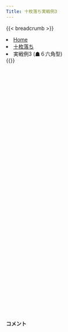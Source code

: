 ```yaml
---
Title: 十枚落ち実戦例3
---
```

{{< breadcrumb >}}
  <li class="breadcrumb-item"><a href="/shogi-beginners/">Home</a></li>
  <li class="breadcrumb-item"><a href="/shogi-beginners/10mai/">十枚落ち</a></li>
  <li class="breadcrumb-item active" aria-current="page">実戦例3 (☗６六角型)</li>
{{</ breadcrumb >}}
<div class="row pt-3">
  <div class="col-sm" tabindex="-1">
    <script id="example-kif" type="text/plain">
手合割：十枚落ち
下手：下手
上手：上手
手数----指手---------消費時間--
*☗<ruby>６六角型<rt>ろくろくかくがた</rt></ruby>の<ruby>勝<rt>か</rt></ruby>ち<ruby>方<rt>かた</rt></ruby>をおぼえましょう。
*<div class="text-center"><img class="img-fluid pt-3 w-50" src="/shogi-beginners/img/cat5.webp"></div>
   1 ４二玉(51)
   2 ７六歩(77)
   3 ５四歩(53)
   4 ６六角(88)
*まずは<ruby>馬<rt>うま</rt></ruby>を<ruby>作<rt>つく</rt></ruby>りましょう。
   5 ９四歩(93)
   6 ９三角成(66)
   7 ５五歩(54)
   8 ８三馬(93)
   9 ５六歩(55)
*<ruby>問題<rt>もんだい</rt></ruby>: <ruby>次<rt>つぎ</rt></ruby>の<ruby>手<rt>て</rt></ruby>を<ruby>考<rt>かんが</rt></ruby>えてみましょう。
*<div><img class="img-fluid" src="/shogi-beginners/img/cat2.webp"></div>
  10 同　歩(57)
*<ruby>上手<rt>うわて</rt></ruby>の<ruby>攻<rt>せ</rt></ruby>め<ruby>駒<rt>ごま</rt></ruby>は<ruby>全部<rt>ぜんぶ</rt></ruby><ruby>取<rt>と</rt></ruby>りましょう。
  11 ５三玉(42)
  12 ７三馬(83)
  13 ４四玉(53)
  14 ６三馬(73)
*<ruby>歩<rt>ふ</rt></ruby>を<ruby>取<rt>と</rt></ruby>りながら<ruby>王<rt>おう</rt></ruby>の<ruby>逃<rt>に</rt></ruby>げ<ruby>道<rt>みち</rt></ruby>を<ruby>減<rt>へ</rt></ruby>らしていくといいです。
  15 ３四歩(33)
*<ruby>問題<rt>もんだい</rt></ruby>: <ruby>次<rt>つぎ</rt></ruby>の<ruby>手<rt>て</rt></ruby>を<ruby>考<rt>かんが</rt></ruby>えてみましょう。
*<div><img class="img-fluid" src="/shogi-beginners/img/cat2.webp"></div>
  16 ５八飛(28)
*<ruby>馬<rt>うま</rt></ruby>だけではつかまえきれないので<ruby>飛車<rt>ひしゃ</rt></ruby>を<ruby>攻<rt>せ</rt></ruby>めに<ruby>加<rt>くわ</rt></ruby>えます。
  17 ３五歩(34)
*<ruby>問題<rt>もんだい</rt></ruby>: <ruby>次<rt>つぎ</rt></ruby>の<ruby>手<rt>て</rt></ruby>を<ruby>考<rt>かんが</rt></ruby>えてみましょう。
*<div><img class="img-fluid" src="/shogi-beginners/img/cat2.webp"></div>
  18 ５五歩(56)
*と<ruby>金<rt>きん</rt></ruby>を<ruby>作<rt>つく</rt></ruby>りに<ruby>行<rt>い</rt></ruby>くのがいい<ruby>手<rt>て</rt></ruby>です。
  19 ２四歩(23)
  20 ５四歩(55)
  21 ３六歩(35)
*<ruby>問題<rt>もんだい</rt></ruby>: <ruby>次<rt>つぎ</rt></ruby>の<ruby>手<rt>て</rt></ruby>を<ruby>考<rt>かんが</rt></ruby>えてみましょう。
*<div><img class="img-fluid" src="/shogi-beginners/img/cat2.webp"></div>
  22 同　歩(37)
*<ruby>攻<rt>せ</rt></ruby>め<ruby>駒<rt>こま</rt></ruby>がぶつかったらきちんと<ruby>取<rt>と</rt></ruby>りましょう。
  23 ４五玉(44)
  24 ５三歩成(54)
*<ruby>駒<rt>こま</rt></ruby>を<ruby>取<rt>と</rt></ruby>られないようにしましょう。
  25 ３四玉(45)
*<ruby>問題<rt>もんだい</rt></ruby>: <ruby>次<rt>つぎ</rt></ruby>の<ruby>手<rt>て</rt></ruby>を<ruby>考<rt>かんが</rt></ruby>えてみましょう。<ruby>難問<rt>なんもん</rt></ruby>。
*<div><img class="img-fluid" src="/shogi-beginners/img/cat2.webp"></div>
  26 ５五飛(58)
*と<ruby>金<rt>きん</rt></ruby>の<ruby>攻<rt>せ</rt></ruby>めがやや<ruby>遅<rt>おそ</rt></ruby>いので<ruby>飛車<rt>ひしゃ</rt></ruby>を<ruby>活用<rt>かつよう</rt></ruby>するのがいい<ruby>手<rt>て</rt></ruby>です。
  27 ４四玉(34)
  28 ４五飛(55)
  29 ３四玉(44)
  30 ４三飛成(45)
  31 ２五玉(34)
  32 ４五龍(43)
  33 １四玉(25)
  34 ４一馬(63)
  35 投了
*<a href="/shogi-beginners/10mai/example4/">
*<ruby>次<rt>つぎ</rt></ruby>の<ruby>棋譜<rt>きふ</rt></ruby>を<ruby>見<rt>み</rt></ruby>よう！
*<div class="text-center"><img class="img-fluid pt-3 w-50" src="/shogi-beginners/img/cat1.webp"></div></a>
まで34手で下手の勝ち
    </script>
    <svg id="example" class="board" xmlns="http://www.w3.org/2000/svg" viewBox="0,0,400,540"></svg>
  </div>
  <div class="col-sm">
    <h4 class="pt-3">コメント</h4>
    <div id="comment"></div>
  </div>
</div>

